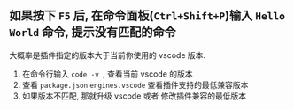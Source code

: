 ## 如果按下 `F5` 后, 在命令面板(`Ctrl+Shift+P`)输入 `Hello World` 命令, 提示没有匹配的命令

大概率是插件指定的版本大于当前你使用的 vscode 版本.

1. 在命令行输入 `code -v `, 查看当前 vscode 的版本
2. 查看 `package.json`  `engines.vscode` 查看插件支持的最低兼容版本
3. 如果版本不匹配, 那就升级 vscode 或者 修改插件兼容的最低版本
